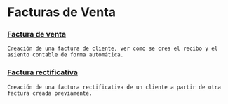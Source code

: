 # Facturas de Venta
### [Factura de venta](./creacion_facturascli.md) 
    Creación de una factura de cliente, ver como se crea el recibo y el asiento contable de forma automática.

### [Factura rectificativa](./areafacturacion/facturacion/facturascli/rectificativa_facturascli.md)
    Creación de una factura rectificativa de un cliente a partir de otra factura creada previamente.

